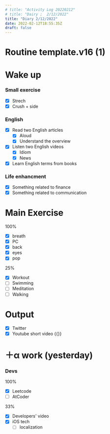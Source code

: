 ```yaml
---
# title: "Activity Log 20220212"
# title: "Dairy ;  2/12/2022"
title: "Diary 2/12/2022"  
date: 2022-02-12T18:55:35Z
draft: false
---
```



# Routine template.v16 (1)

# Wake up

### Small exercise

- [x]  Strech
- [x]  Crush + side

### English

- [x]  Read two English articles
    - [x]  Aloud
    - [x]  Understand the overview
- [x]  Listen two English videos
    - [x]  Idiom
    - [x]  News
- [x]  Learn English terms from books

### Life enhancment

- [x]  Something related to finance
- [x]  Something related to communication

# Main Exercise

100%

- [x]  breath
- [x]  PC
- [x]  back
- [x]  eyes
- [x]  pop

25%

- [x]  Workout
- [ ]  Swimming
- [ ]  Meditation
- [ ]  Walking

# Output

- [x]  Twitter
- [x]  Youtube short video {{<youtube ZYaJaJMxb6k>}}

# ＋α work (yesterday)

### Devs

100%

- [x]  Leetcode
- [ ]  AtCoder

33%

- [x]  Developers' video
- [x]  iOS tech
    - [ ]  localization